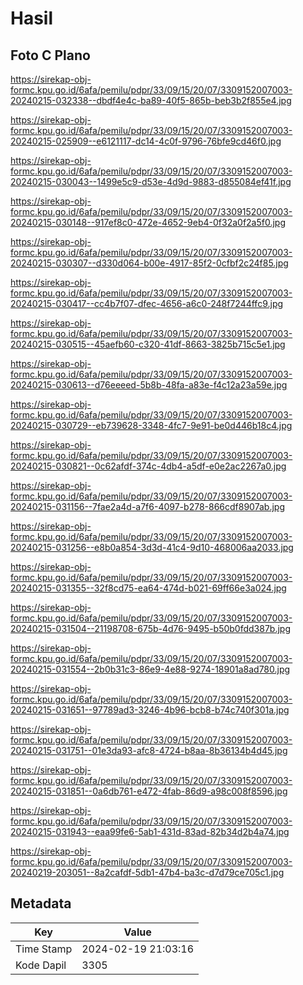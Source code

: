 # Hasil

## Foto C Plano

https://sirekap-obj-formc.kpu.go.id/6afa/pemilu/pdpr/33/09/15/20/07/3309152007003-20240215-032338--dbdf4e4c-ba89-40f5-865b-beb3b2f855e4.jpg

https://sirekap-obj-formc.kpu.go.id/6afa/pemilu/pdpr/33/09/15/20/07/3309152007003-20240215-025909--e6121117-dc14-4c0f-9796-76bfe9cd46f0.jpg

https://sirekap-obj-formc.kpu.go.id/6afa/pemilu/pdpr/33/09/15/20/07/3309152007003-20240215-030043--1499e5c9-d53e-4d9d-9883-d855084ef41f.jpg

https://sirekap-obj-formc.kpu.go.id/6afa/pemilu/pdpr/33/09/15/20/07/3309152007003-20240215-030148--917ef8c0-472e-4652-9eb4-0f32a0f2a5f0.jpg

https://sirekap-obj-formc.kpu.go.id/6afa/pemilu/pdpr/33/09/15/20/07/3309152007003-20240215-030307--d330d064-b00e-4917-85f2-0cfbf2c24f85.jpg

https://sirekap-obj-formc.kpu.go.id/6afa/pemilu/pdpr/33/09/15/20/07/3309152007003-20240215-030417--cc4b7f07-dfec-4656-a6c0-248f7244ffc9.jpg

https://sirekap-obj-formc.kpu.go.id/6afa/pemilu/pdpr/33/09/15/20/07/3309152007003-20240215-030515--45aefb60-c320-41df-8663-3825b715c5e1.jpg

https://sirekap-obj-formc.kpu.go.id/6afa/pemilu/pdpr/33/09/15/20/07/3309152007003-20240215-030613--d76eeeed-5b8b-48fa-a83e-f4c12a23a59e.jpg

https://sirekap-obj-formc.kpu.go.id/6afa/pemilu/pdpr/33/09/15/20/07/3309152007003-20240215-030729--eb739628-3348-4fc7-9e91-be0d446b18c4.jpg

https://sirekap-obj-formc.kpu.go.id/6afa/pemilu/pdpr/33/09/15/20/07/3309152007003-20240215-030821--0c62afdf-374c-4db4-a5df-e0e2ac2267a0.jpg

https://sirekap-obj-formc.kpu.go.id/6afa/pemilu/pdpr/33/09/15/20/07/3309152007003-20240215-031156--7fae2a4d-a7f6-4097-b278-866cdf8907ab.jpg

https://sirekap-obj-formc.kpu.go.id/6afa/pemilu/pdpr/33/09/15/20/07/3309152007003-20240215-031256--e8b0a854-3d3d-41c4-9d10-468006aa2033.jpg

https://sirekap-obj-formc.kpu.go.id/6afa/pemilu/pdpr/33/09/15/20/07/3309152007003-20240215-031355--32f8cd75-ea64-474d-b021-69ff66e3a024.jpg

https://sirekap-obj-formc.kpu.go.id/6afa/pemilu/pdpr/33/09/15/20/07/3309152007003-20240215-031504--21198708-675b-4d76-9495-b50b0fdd387b.jpg

https://sirekap-obj-formc.kpu.go.id/6afa/pemilu/pdpr/33/09/15/20/07/3309152007003-20240215-031554--2b0b31c3-86e9-4e88-9274-18901a8ad780.jpg

https://sirekap-obj-formc.kpu.go.id/6afa/pemilu/pdpr/33/09/15/20/07/3309152007003-20240215-031651--97789ad3-3246-4b96-bcb8-b74c740f301a.jpg

https://sirekap-obj-formc.kpu.go.id/6afa/pemilu/pdpr/33/09/15/20/07/3309152007003-20240215-031751--01e3da93-afc8-4724-b8aa-8b36134b4d45.jpg

https://sirekap-obj-formc.kpu.go.id/6afa/pemilu/pdpr/33/09/15/20/07/3309152007003-20240215-031851--0a6db761-e472-4fab-86d9-a98c008f8596.jpg

https://sirekap-obj-formc.kpu.go.id/6afa/pemilu/pdpr/33/09/15/20/07/3309152007003-20240215-031943--eaa99fe6-5ab1-431d-83ad-82b34d2b4a74.jpg

https://sirekap-obj-formc.kpu.go.id/6afa/pemilu/pdpr/33/09/15/20/07/3309152007003-20240219-203051--8a2cafdf-5db1-47b4-ba3c-d7d79ce705c1.jpg


## Metadata

| Key        | Value               |
| ---------- | ------------------- |
| Time Stamp | 2024-02-19 21:03:16 |
| Kode Dapil | 3305                |



